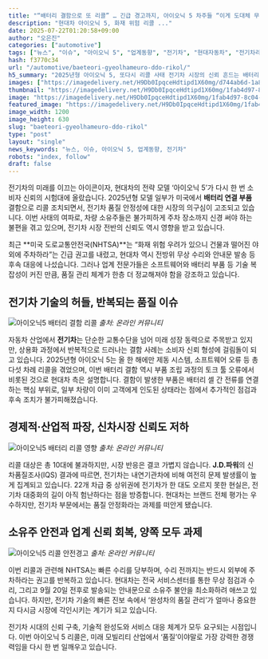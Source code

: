 ```yaml
---
title: "“배터리 결함으로 또 리콜” … 긴급 경고까지, 아이오닉 5 차주들 “이게 도대체 무슨 일이야”"
description: "현대차 아이오닉 5, 화재 위험 리콜 ..."
date: 2025-07-22T01:20:58+09:00
author: "오은진"
categories: ["automotive"]
tags: ["뉴스", "이슈", "아이오닉 5", "업계동향", "전기차", "현대자동차", "전기차리콜동향", "배터리안전이슈"]
hash: f3770c34
url: "/automotive/baeteori-gyeolhameuro-ddo-rikol/"
h5_summary: "2025년형 아이오닉 5, 또다시 리콜 사태 전기차 시장의 신뢰 흔드는 배터리 결함 논란"
images: ["https://imagedelivery.net/H9Db0IpqceHdtipd1X60mg/d744ab6d-1a85-42be-a6c7-eb93597b6b00/public", "https://imagedelivery.net/H9Db0IpqceHdtipd1X60mg/2a36ea8e-0deb-4ecb-0d61-fcc5dd2f3b00/public", "https://imagedelivery.net/H9Db0IpqceHdtipd1X60mg/3ad30136-a1c9-4cde-c425-8d108dd0ff00/public", "https://imagedelivery.net/H9Db0IpqceHdtipd1X60mg/1fab4d97-8c04-4228-a11e-8c35e5120d00/public"]
thumbnail: "https://imagedelivery.net/H9Db0IpqceHdtipd1X60mg/1fab4d97-8c04-4228-a11e-8c35e5120d00/public"
image: "https://imagedelivery.net/H9Db0IpqceHdtipd1X60mg/1fab4d97-8c04-4228-a11e-8c35e5120d00/public"
featured_image: "https://imagedelivery.net/H9Db0IpqceHdtipd1X60mg/1fab4d97-8c04-4228-a11e-8c35e5120d00/public"
image_width: 1200
image_height: 630
slug: "baeteori-gyeolhameuro-ddo-rikol"
type: "post"
layout: "single"
news_keywords: "뉴스, 이슈, 아이오닉 5, 업계동향, 전기차"
robots: "index, follow"
draft: false
---
```


전기차의 미래를 이끄는 아이콘이자, 현대차의 전략 모델 ‘아이오닉 5’가 다시 한 번 소비자 신뢰의 시험대에 올랐습니다. 2025년형 모델 일부가 미국에서 **배터리 연결 부품** 결함으로 리콜 조치되면서, 전기차 품질 안정성에 대한 시장의 의구심이 고조되고 있습니다. 이번 사태의 여파로, 차량 소유주들은 불가피하게 주차 장소까지 신경 써야 하는 불편을 겪고 있으며, 전기차 시장 전반의 신뢰도 역시 영향을 받고 있습니다.

최근 **미국 도로교통안전국(NHTSA)**는 “화재 위험 우려가 있으니 건물과 떨어진 야외에 주차하라”는 긴급 권고를 내렸고, 현대차 역시 전방위 무상 수리와 안내문 발송 등 후속 대응에 나섰습니다. 그러나 업계 전문가들은 소프트웨어와 배터리 부품 등 기술 복잡성이 커진 만큼, 품질 관리 체계가 한층 더 정교해져야 함을 강조하고 있습니다.

## 전기차 기술의 허들, 반복되는 품질 이슈

![아이오닉5 배터리 결함 리콜](https://imagedelivery.net/H9Db0IpqceHdtipd1X60mg/d744ab6d-1a85-42be-a6c7-eb93597b6b00/public)
*출처: 온라인 커뮤니티*


자동차 산업에서 **전기차**는 단순한 교통수단을 넘어 미래 성장 동력으로 주목받고 있지만, 상용화 과정에서 반복적으로 드러나는 결함 사례는 소비자 신뢰 형성에 걸림돌이 되고 있습니다. 2025년형 아이오닉 5는 올 한 해에만 제동 시스템, 소프트웨어 오류 등 총 다섯 차례 리콜을 겪었으며, 이번 배터리 결함 역시 부품 조립 과정의 토크 툴 오류에서 비롯된 것으로 현대차 측은 설명합니다. 결함이 발생한 부품은 배터리 셀 간 전류를 연결하는 핵심 부위로, 일부 차량이 이미 고객에게 인도된 상태라는 점에서 추가적인 점검과 후속 조치가 불가피해졌습니다.

## 경제적·산업적 파장, 신차시장 신뢰도 저하

![아이오닉5 배터리 리콜 영향](https://imagedelivery.net/H9Db0IpqceHdtipd1X60mg/2a36ea8e-0deb-4ecb-0d61-fcc5dd2f3b00/public)
*출처: 온라인 커뮤니티*


리콜 대상은 총 10대에 불과하지만, 시장 반응은 결코 가볍지 않습니다. **J.D.파워**의 신차품질조사(IQS) 결과에 따르면, 전기차는 내연기관차에 비해 여전히 문제 발생률이 높게 집계되고 있습니다. 22개 차급 중 상위권에 전기차가 한 대도 오르지 못한 현실은, 전기차 대중화의 길이 아직 험난하다는 점을 방증합니다. 현대차는 브랜드 전체 평가는 우수하지만, 전기차 부문에서는 품질 안정화라는 과제를 떠안게 됐습니다.

## 소유주 안전과 업계 신뢰 회복, 양쪽 모두 과제

![아이오닉5 리콜 안전경고](https://imagedelivery.net/H9Db0IpqceHdtipd1X60mg/3ad30136-a1c9-4cde-c425-8d108dd0ff00/public)
*출처: 온라인 커뮤니티*


이번 리콜과 관련해 NHTSA는 빠른 수리를 당부하며, 수리 전까지는 반드시 외부에 주차하라는 권고를 반복하고 있습니다. 현대차는 전국 서비스센터를 통한 무상 점검과 수리, 그리고 9월 20일 전후로 발송되는 안내문으로 소유주 불안을 최소화하려 애쓰고 있습니다. 하지만, 전기차 기술의 빠른 진보 속에서 ‘완성차의 품질 관리’가 얼마나 중요한지 다시금 시장에 각인시키는 계기가 되고 있습니다.

전기차 시대의 신뢰 구축, 기술적 완성도와 서비스 대응 체계가 모두 요구되는 시점입니다. 이번 아이오닉 5 리콜은, 미래 모빌리티 산업에서 ‘품질’이야말로 가장 강력한 경쟁력임을 다시 한 번 일깨우고 있습니다.
